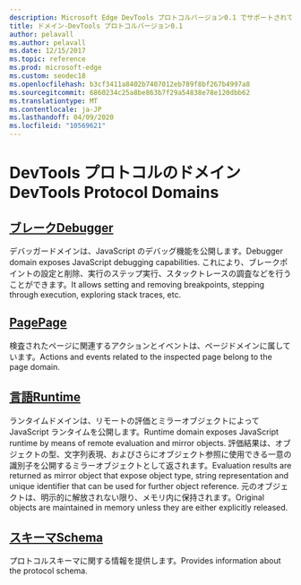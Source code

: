 ```yaml
---
description: Microsoft Edge DevTools プロトコルバージョン0.1 でサポートされているドメインの参照の一覧です。
title: ドメイン-DevTools プロトコルバージョン0.1
author: pelavall
ms.author: pelavall
ms.date: 12/15/2017
ms.topic: reference
ms.prod: microsoft-edge
ms.custom: seodec18
ms.openlocfilehash: b3cf3411a8402b7407012eb789f8bf267b4997a8
ms.sourcegitcommit: 6860234c25a8be863b7f29a54838e78e120dbb62
ms.translationtype: MT
ms.contentlocale: ja-JP
ms.lasthandoff: 04/09/2020
ms.locfileid: "10569621"
---
```

# <span data-ttu-id="a4061-103">DevTools プロトコルのドメイン</span><span class="sxs-lookup"><span data-stu-id="a4061-103">DevTools Protocol Domains</span></span>
## [<span data-ttu-id="a4061-104">ブレーク</span><span class="sxs-lookup"><span data-stu-id="a4061-104">Debugger</span></span>](debugger.md)
<span data-ttu-id="a4061-105">デバッガードメインは、JavaScript のデバッグ機能を公開します。</span><span class="sxs-lookup"><span data-stu-id="a4061-105">Debugger domain exposes JavaScript debugging capabilities.</span></span> <span data-ttu-id="a4061-106">これにより、ブレークポイントの設定と削除、実行のステップ実行、スタックトレースの調査などを行うことができます。</span><span class="sxs-lookup"><span data-stu-id="a4061-106">It allows setting and removing breakpoints, stepping through execution, exploring stack traces, etc.</span></span>
## [<span data-ttu-id="a4061-107">Page</span><span class="sxs-lookup"><span data-stu-id="a4061-107">Page</span></span>](page.md)
<span data-ttu-id="a4061-108">検査されたページに関連するアクションとイベントは、ページドメインに属しています。</span><span class="sxs-lookup"><span data-stu-id="a4061-108">Actions and events related to the inspected page belong to the page domain.</span></span>
## [<span data-ttu-id="a4061-109">言語</span><span class="sxs-lookup"><span data-stu-id="a4061-109">Runtime</span></span>](runtime.md)
<span data-ttu-id="a4061-110">ランタイムドメインは、リモートの評価とミラーオブジェクトによって JavaScript ランタイムを公開します。</span><span class="sxs-lookup"><span data-stu-id="a4061-110">Runtime domain exposes JavaScript runtime by means of remote evaluation and mirror objects.</span></span> <span data-ttu-id="a4061-111">評価結果は、オブジェクトの型、文字列表現、およびさらにオブジェクト参照に使用できる一意の識別子を公開するミラーオブジェクトとして返されます。</span><span class="sxs-lookup"><span data-stu-id="a4061-111">Evaluation results are returned as mirror object that expose object type, string representation and unique identifier that can be used for further object reference.</span></span> <span data-ttu-id="a4061-112">元のオブジェクトは、明示的に解放されない限り、メモリ内に保持されます。</span><span class="sxs-lookup"><span data-stu-id="a4061-112">Original objects are maintained in memory unless they are either explicitly released.</span></span>
## [<span data-ttu-id="a4061-113">スキーマ</span><span class="sxs-lookup"><span data-stu-id="a4061-113">Schema</span></span>](schema.md)
<span data-ttu-id="a4061-114">プロトコルスキーマに関する情報を提供します。</span><span class="sxs-lookup"><span data-stu-id="a4061-114">Provides information about the protocol schema.</span></span>